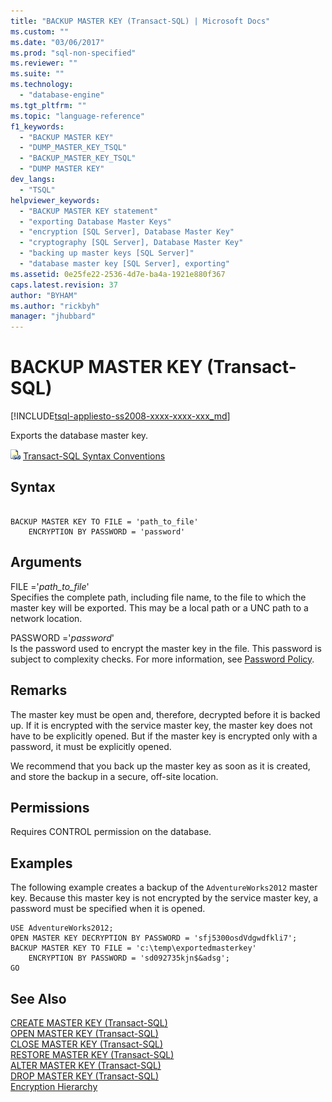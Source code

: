 ```yaml
---
title: "BACKUP MASTER KEY (Transact-SQL) | Microsoft Docs"
ms.custom: ""
ms.date: "03/06/2017"
ms.prod: "sql-non-specified"
ms.reviewer: ""
ms.suite: ""
ms.technology: 
  - "database-engine"
ms.tgt_pltfrm: ""
ms.topic: "language-reference"
f1_keywords: 
  - "BACKUP MASTER KEY"
  - "DUMP_MASTER_KEY_TSQL"
  - "BACKUP_MASTER_KEY_TSQL"
  - "DUMP MASTER KEY"
dev_langs: 
  - "TSQL"
helpviewer_keywords: 
  - "BACKUP MASTER KEY statement"
  - "exporting Database Master Keys"
  - "encryption [SQL Server], Database Master Key"
  - "cryptography [SQL Server], Database Master Key"
  - "backing up master keys [SQL Server]"
  - "database master key [SQL Server], exporting"
ms.assetid: 0e25fe22-2536-4d7e-ba4a-1921e880f367
caps.latest.revision: 37
author: "BYHAM"
ms.author: "rickbyh"
manager: "jhubbard"
---
```

# BACKUP MASTER KEY (Transact-SQL)
[!INCLUDE[tsql-appliesto-ss2008-xxxx-xxxx-xxx_md](../../includes/tsql-appliesto-ss2008-xxxx-xxxx-xxx-md.md)]

  Exports the database master key.  
  
 ![Topic link icon](../../database-engine/configure-windows/media/topic-link.gif "Topic link icon") [Transact-SQL Syntax Conventions](../../t-sql/language-elements/transact-sql-syntax-conventions-transact-sql.md)  
  
## Syntax  
  
```  
  
BACKUP MASTER KEY TO FILE = 'path_to_file'   
    ENCRYPTION BY PASSWORD = 'password'  
```  
  
## Arguments  
 FILE ='*path_to_file*'  
 Specifies the complete path, including file name, to the file to which the master key will be exported. This may be a local path or a UNC path to a network location.  
  
 PASSWORD ='*password*'  
 Is the password used to encrypt the master key in the file. This password is subject to complexity checks. For more information, see [Password Policy](../../relational-databases/security/password-policy.md).  
  
## Remarks  
 The master key must be open and, therefore, decrypted before it is backed up. If it is encrypted with the service master key, the master key does not have to be explicitly opened. But if the master key is encrypted only with a password, it must be explicitly opened.  
  
 We recommend that you back up the master key as soon as it is created, and store the backup in a secure, off-site location.  
  
## Permissions  
 Requires CONTROL permission on the database.  
  
## Examples  
 The following example creates a backup of the `AdventureWorks2012` master key. Because this master key is not encrypted by the service master key, a password must be specified when it is opened.  
  
```  
USE AdventureWorks2012;  
OPEN MASTER KEY DECRYPTION BY PASSWORD = 'sfj5300osdVdgwdfkli7';  
BACKUP MASTER KEY TO FILE = 'c:\temp\exportedmasterkey'   
    ENCRYPTION BY PASSWORD = 'sd092735kjn$&adsg';  
GO   
```  
  
## See Also  
 [CREATE MASTER KEY &#40;Transact-SQL&#41;](../../t-sql/statements/create-master-key-transact-sql.md)   
 [OPEN MASTER KEY &#40;Transact-SQL&#41;](../../t-sql/statements/open-master-key-transact-sql.md)   
 [CLOSE MASTER KEY &#40;Transact-SQL&#41;](../../t-sql/statements/close-master-key-transact-sql.md)   
 [RESTORE MASTER KEY &#40;Transact-SQL&#41;](../../t-sql/statements/restore-master-key-transact-sql.md)   
 [ALTER MASTER KEY &#40;Transact-SQL&#41;](../../t-sql/statements/alter-master-key-transact-sql.md)   
 [DROP MASTER KEY &#40;Transact-SQL&#41;](../../t-sql/statements/drop-master-key-transact-sql.md)   
 [Encryption Hierarchy](../../relational-databases/security/encryption/encryption-hierarchy.md)  
  
  